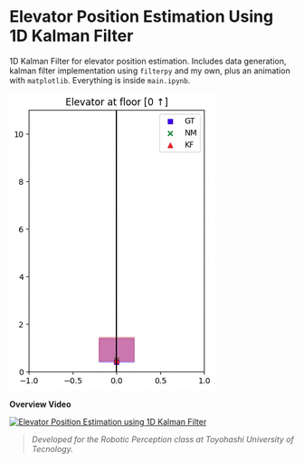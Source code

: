 # Elevator Position Estimation Using 1D Kalman Filter

1D Kalman Filter for elevator position estimation. Includes data generation, kalman filter implementation using `filterpy` and my own, plus an animation with `matplotlib`. Everything is inside `main.ipynb`.

![Elevator animation](./elevator.gif)

__Overview Video__

[![Elevator Position Estimation using 1D Kalman Filter](http://markdown-videos-api.jorgenkh.no/youtube/9G9vPwj8ZZw?width=720&height=480)](https://youtu.be/9G9vPwj8ZZw)

> *Developed for the Robotic Perception class at Toyohashi University of Tecnology.*
